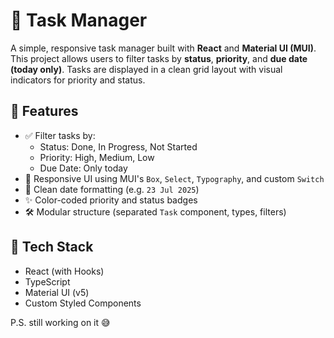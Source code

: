 # 📝 Task Manager

A simple, responsive task manager built with **React** and **Material UI (MUI)**. This project allows users to filter tasks by **status**, **priority**, and **due date (today only)**. Tasks are displayed in a clean grid layout with visual indicators for priority and status.

## 🚀 Features

- ✅ Filter tasks by:
  - Status: Done, In Progress, Not Started
  - Priority: High, Medium, Low
  - Due Date: Only today
- 🎨 Responsive UI using MUI's `Box`, `Select`, `Typography`, and custom `Switch`
- 📅 Clean date formatting (e.g. `23 Jul 2025`)
- ✨ Color-coded priority and status badges
- 🛠️ Modular structure (separated `Task` component, types, filters)

## 🧱 Tech Stack

- React (with Hooks)
- TypeScript
- Material UI (v5)
- Custom Styled Components

P.S. still working on it 😅

